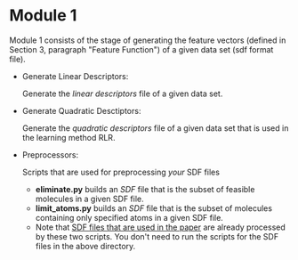 # Module 1

Module 1 consists of the stage of generating the feature vectors (defined in Section 3, paragraph "Feature Function") of a given data set (sdf format file).

- Generate Linear Descriptors:
  
  Generate the _linear descriptors_ file of a given data set.
  
- Generate Quadratic Desctiptors:
  
  Generate the _quadratic descriptors_ file of a given data set that is used in the learning method RLR.

- Preprocessors:
  
  Scripts that are used for preprocessing _your_ SDF files
  - **eliminate.py** builds an _SDF_ file that is the subset of feasible molecules in a given SDF file.
  - **limit_atoms.py** builds an _SDF_ file that is the subset of molecules containing only specified atoms in a given SDF file. 
  - Note that [SDF files that are used in the paper](../instances_for_paper) are already processed by these two scripts. You don't need to run the scripts for the SDF files in the above directory. 

